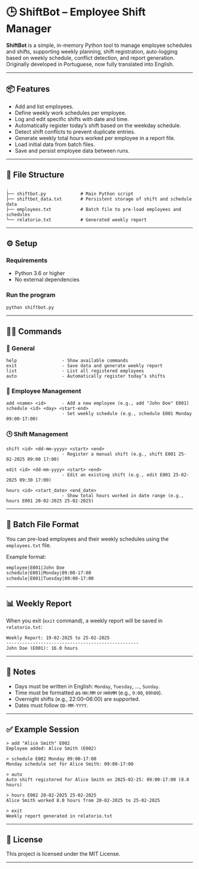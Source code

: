 # 🕒 ShiftBot – Employee Shift Manager

**ShiftBot** is a simple, in-memory Python tool to manage employee schedules and shifts, supporting weekly planning, shift registration, auto-logging based on weekly schedule, conflict detection, and report generation.
Originally developed in Portuguese, now fully translated into English.

---

## 📦 Features

* Add and list employees.
* Define weekly work schedules per employee.
* Log and edit specific shifts with date and time.
* Automatically register today’s shift based on the weekday schedule.
* Detect shift conflicts to prevent duplicate entries.
* Generate weekly total hours worked per employee in a report file.
* Load initial data from batch files.
* Save and persist employee data between runs.

---

## 📁 File Structure

```
.
├── shiftbot.py             # Main Python script
├── shiftbot_data.txt       # Persistent storage of shift and schedule data
├── employees.txt           # Batch file to pre-load employees and schedules
└── relatorio.txt           # Generated weekly report
```

---

## ⚙️ Setup

### Requirements

* Python 3.6 or higher
* No external dependencies

### Run the program

```bash
python shiftbot.py
```

---

## 🧑‍💻 Commands

### 📌 General

```text
help                 - Show available commands
exit                 - Save data and generate weekly report
list                 - List all registered employees
auto                 - Automatically register today’s shifts
```

### 👷 Employee Management

```text
add <name> <id>      - Add a new employee (e.g., add "John Doe" E001)
schedule <id> <day> <start-end> 
                     - Set weekly schedule (e.g., schedule E001 Monday 09:00-17:00)
```

### 🕒 Shift Management

```text
shift <id> <dd-mm-yyyy> <start> <end>
                     - Register a manual shift (e.g., shift E001 25-02-2025 09:00 17:00)

edit <id> <dd-mm-yyyy> <start> <end>
                     - Edit an existing shift (e.g., edit E001 25-02-2025 09:30 17:00)

hours <id> <start_date> <end_date>
                     - Show total hours worked in date range (e.g., hours E001 20-02-2025 25-02-2025)
```

---

## 📂 Batch File Format

You can pre-load employees and their weekly schedules using the `employees.txt` file.

Example format:

```txt
employee|E001|John Doe
schedule|E001|Monday|09:00-17:00
schedule|E001|Tuesday|09:00-17:00
```

---

## 📊 Weekly Report

When you exit (`exit` command), a weekly report will be saved in `relatorio.txt`:

```
Weekly Report: 19-02-2025 to 25-02-2025
--------------------------------------------------
John Doe (E001): 16.0 hours
```

---

## 🧠 Notes

* Days must be written in English: `Monday`, `Tuesday`, ..., `Sunday`.
* Time must be formatted as `HH:MM` or `HHhMM` (e.g., `9:00`, `09h00`).
* Overnight shifts (e.g., 22:00–06:00) are supported.
* Dates must follow `DD-MM-YYYY`.

---

## ✅ Example Session

```text
> add "Alice Smith" E002
Employee added: Alice Smith (E002)

> schedule E002 Monday 09:00-17:00
Monday schedule set for Alice Smith: 09:00-17:00

> auto
Auto shift registered for Alice Smith on 2025-02-25: 09:00-17:00 (8.0 hours)

> hours E002 20-02-2025 25-02-2025
Alice Smith worked 8.0 hours from 20-02-2025 to 25-02-2025

> exit
Weekly report generated in relatorio.txt
```

---

## 📖 License

This project is licensed under the MIT License.

---
